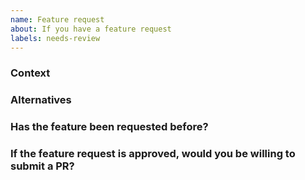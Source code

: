 ```yaml
---
name: Feature request
about: If you have a feature request
labels: needs-review
---
```


### Context

<!--
What are you trying to do and how would you want to do it differently? Is it
something you currently you cannot do? Is this related to an issue/problem?
-->


### Alternatives

<!--
Can you achieve the same result doing it in an alternative way? Is the alternative considerable?
-->

### Has the feature been requested before?

<!--
Please provide a link to the issue.
-->


### If the feature request is approved, would you be willing to submit a PR?

<!--
Yes / No _(Help can be provided if you need assistance submitting a PR)_
-->

